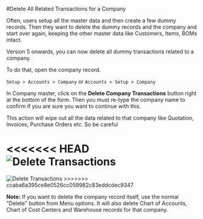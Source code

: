 #Delete All Related Transactions for a Company

Often, users setup all the master data and then create a few dummy records. Then they want to delete the dummy records and the company and start over again, keeping the other master data like Customers, Items, BOMs intact.

Version 5 onwards, you can now delete all dummy transactions related to a company.

To do that, open the company record.
 
`Setup > Accounts > Company` or  `Accounts > Setup > Company`

In Company master, click on the **Delete Company Transactions** button right at the bottom of the form. Then you must re-type the company name to confirm if you are sure you want to continue with this.

This action will wipe out all the data related to that company like Quotation, Invoices, Purchase Orders etc. So be careful

<<<<<<< HEAD
<img alt="Delete Transactions" class="screenshot" src="/docs/assets/img/articles/delete-transactions.gif">
=======
<img alt="Delete Transactions" class="screenshot" src="{{docs_base_url}}/assets/img/articles/delete-transactions.gif">
>>>>>>> ccaba6a395ce8e0526cc059982c83eddcdec9347

**Note:** If you want to delete the company record itself, use the normal "Delete" button from Menu options. It will also delete Chart of Accounts, Chart of Cost Centers and Warehouse records for that company.

<!-- markdown -->
